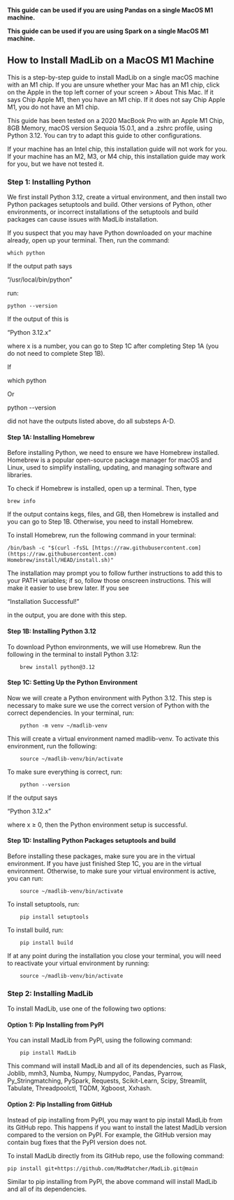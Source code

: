 **This guide can be used if you are using Pandas on a single MacOS M1 machine.**

**This guide can be used if you are using Spark on a single MacOS M1 machine.**

## How to Install MadLib on a MacOS M1 Machine

This is a step-by-step guide to install MadLib on a single macOS machine with an M1 chip. If you are unsure whether your Mac has an M1 chip, click on the Apple in the top left corner of your screen > About This Mac. If it says Chip Apple M1, then you have an M1 chip. If it does not say Chip Apple M1, you do not have an M1 chip.

This guide has been tested on a 2020 MacBook Pro with an Apple M1 Chip, 8GB Memory, macOS version Sequoia 15.0.1, and a .zshrc profile, using Python 3.12. You can try to adapt this guide to other configurations.

If your machine has an Intel chip, this installation guide will not work for you. If your machine has an M2, M3, or M4 chip, this installation guide may work for you, but we have not tested it.

### Step 1: Installing Python

We first install Python 3.12, create a virtual environment, and then install two Python packages setuptools and build. Other versions of Python, other environments, or incorrect installations of the setuptools and build packages can cause issues with MadLib installation.

If you suspect that you may have Python downloaded on your machine already, open up your terminal. Then, run the command:

	which python

If the output path says

“/usr/local/bin/python”

run:

	python --version

If the output of this is

“Python 3.12.x”

where x is a number, you can go to Step 1C after completing Step 1A (you do not need to complete Step 1B).

If

which python

Or

python --version

did not have the outputs listed above, do all substeps A-D.

#### Step 1A: Installing Homebrew

Before installing Python, we need to ensure we have Homebrew installed. Homebrew is a popular open-source package manager for macOS and Linux, used to simplify installing, updating, and managing software and libraries.

To check if Homebrew is installed, open up a terminal. Then, type
```
brew info
```
If the output contains kegs, files, and GB, then Homebrew is installed and you can go to Step 1B. Otherwise, you need to install Homebrew.

To install Homebrew, run the following command in your terminal:
```
/bin/bash -c "$(curl -fsSL [https://raw.githubusercontent.com](https://raw.githubusercontent.com)
Homebrew/install/HEAD/install.sh)"
```
The installation may prompt you to follow further instructions to add this to your PATH variables; if so, follow those onscreen instructions. This will make it easier to use brew later. If you see

“Installation Successful!” 

in the output, you are done with this step. 

#### Step 1B: Installing Python 3.12

To download Python environments, we will use Homebrew. Run the following in the terminal to install Python 3.12:
```
	brew install python@3.12
```
#### Step 1C: Setting Up the Python Environment

Now we will create a Python environment with Python 3.12. This step is necessary to make sure we use the correct version of Python with the correct dependencies. In your terminal, run:
```
	python -m venv ~/madlib-venv
```
This will create a virtual environment named madlib-venv. To activate this environment, run the following:
```
	source ~/madlib-venv/bin/activate
```
To make sure everything is correct, run:
```
	python --version
```
If the output says

“Python 3.12.x”

where x ≥ 0, then the Python environment setup is successful.

#### Step 1D: Installing Python Packages setuptools and build

Before installing these packages, make sure you are in the virtual environment. If you have just finished Step 1C, you are in the virtual environment. Otherwise, to make sure your virtual environment is active, you can run:
```
	source ~/madlib-venv/bin/activate
```
To install setuptools, run:
```
	pip install setuptools
```
To install build, run:
```
	pip install build
```
If at any point during the installation you close your terminal, you will need to reactivate your virtual environment by running:
```
	source ~/madlib-venv/bin/activate
```
### Step 2: Installing MadLib

To install MadLib, use one of the following two options:

#### Option 1: Pip Installing from PyPI

You can install MadLib from PyPI, using the following command:
```
	pip install MadLib
```
This command will install MadLib and all of its dependencies, such as Flask, Joblib, mmh3, Numba, Numpy, Numpydoc, Pandas, Pyarrow, Py_Stringmatching, PySpark, Requests, Scikit-Learn, Scipy, Streamlit, Tabulate, Threadpoolctl, TQDM, Xgboost, Xxhash.

#### Option 2: Pip Installing from GitHub

Instead of pip installing from PyPI, you may want to pip install MadLib from its GitHub repo. This happens if you want to install the latest MadLib version compared to the version on PyPI. For example, the GitHub version may contain bug fixes that the PyPI version does not.

To install MadLib directly from its GitHub repo, use the following command:

	pip install git+https://github.com/MadMatcher/MadLib.git@main

Similar to pip installing from PyPI, the above command will install MadLib and all of its dependencies.
